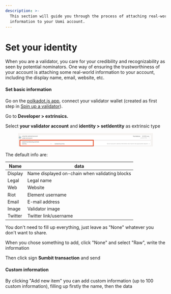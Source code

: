 ```yaml
---
description: >-
  This section will guide you through the process of attaching real-world
  information to your Uomi account.
---
```


# Set your identity

When you are a validator, you care for your credibility and recognizability as seen by potential nominators. One way of ensuring the trustworthiness of your account is attaching some real-world information to your account, including the display name, email, website, etc.

#### Set basic information

Go on the [polkadot.js app](https://subexp.uomi.ai), connect your validator wallet (created as first step in [Spin up a validator](spin-up-a-validator.md)).

Go to **Developer > extrinsics.**

Select **your validator account** and **identity > setIdentity** as extrinsic type

<figure><img src="../../../.gitbook/assets/Screenshot 2024-08-29 alle 13.42.33.png" alt=""><figcaption></figcaption></figure>

The default info are:

| Name    | data                                           |
| ------- | ---------------------------------------------- |
| Display | Name displayed on-chain when validating blocks |
| Legal   | Legal name                                     |
| Web     | Website                                        |
| Riot    | Element username                               |
| Email   | E-mail address                                 |
| Image   | Validator image                                |
| Twitter | Twitter link/username                          |

You don't need to fill up everything, just leave as "None" whatever you don't want to share.

When you chose something to add, click "None" and select "Raw", write the information

Then click sign **Sumbit transaction** and send

#### Custom information

By clicking "Add new item" you can add custom information (up to 100 custom information), filling up firstly the name, then the data
